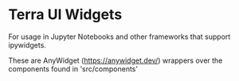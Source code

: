 # Terra UI Widgets

For usage in Jupyter Notebooks and other frameworks that support ipywidgets.

These are AnyWidget (https://anywidget.dev/) wrappers over the components found in 'src/components'
